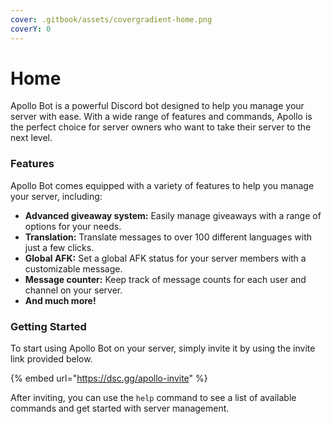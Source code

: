 ```yaml
---
cover: .gitbook/assets/covergradient-home.png
coverY: 0
---
```


# Home

Apollo Bot is a powerful Discord bot designed to help you manage your server with ease. With a wide range of features and commands, Apollo is the perfect choice for server owners who want to take their server to the next level.

### Features

Apollo Bot comes equipped with a variety of features to help you manage your server, including:

* **Advanced giveaway system:** Easily manage giveaways with a range of options for your needs.
* **Translation:** Translate messages to over 100 different languages with just a few clicks.
* **Global AFK:** Set a global AFK status for your server members with a customizable message.
* **Message counter:** Keep track of message counts for each user and channel on your server.
* **And much more!**

### Getting Started

To start using Apollo Bot on your server, simply invite it by using the invite link provided below.&#x20;

{% embed url="https://dsc.gg/apollo-invite" %}

After inviting, you can use the `help` command to see a list of available commands and get started with server management.
